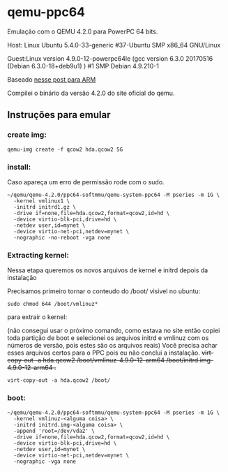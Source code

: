 # qemu-ppc64

Emulação com o QEMU 4.2.0 para PowerPC 64 bits.  

Host: Linux Ubuntu 5.4.0-33-generic #37-Ubuntu SMP x86_64 GNU/Linux

Guest:Linux version 4.9.0-12-powerpc64le  (gcc version 6.3.0 20170516 (Debian 6.3.0-18+deb9u1) ) #1 SMP Debian 4.9.210-1 


Baseado [nesse post para ARM](https://translatedcode.wordpress.com/2017/07/24/installing-debian-on-qemus-64-bit-arm-virt-board/)

Compilei o binário da versão 4.2.0 do site oficial do qemu.

## Instruções para emular


### create img:
```
qemu-img create -f qcow2 hda.qcow2 5G
```

### install:
Caso apareça um erro de permissão rode com o sudo.

```
~/qemu/qemu-4.2.0/ppc64-softmmu/qemu-system-ppc64 -M pseries -m 1G \
  -kernel vmlinux1 \
  -initrd initrd1.gz \
  -drive if=none,file=hda.qcow2,format=qcow2,id=hd \
  -device virtio-blk-pci,drive=hd \
  -netdev user,id=mynet \
  -device virtio-net-pci,netdev=mynet \
  -nographic -no-reboot -vga none
  ```

### Extracting kernel: 
Nessa etapa queremos os novos arquivos de kernel e initrd depois da instalação

Precisamos primeiro tornar o conteudo do /boot/ visivel no ubuntu:
```
sudo chmod 644 /boot/vmlinuz* 
```
para extrair o kernel:

(não consegui usar o próximo comando, como estava no site então copiei toda partição de boot e selecionei os arquivos initrd e vmlinuz com os números de versão, pois estes são os arquivos reais)
Você precisa achar esses arquivos certos para o PPC pois eu não conclui a instalação.
~~virt-copy-out -a hda.qcow2 /boot/vmlinuz-4.9.0-12-arm64 /boot/initrd.img-4.9.0-12-arm64 .~~
```
virt-copy-out -a hda.qcow2 /boot/ 
```

### boot:
```
~/qemu/qemu-4.2.0/ppc64-softmmu/qemu-system-ppc64 -M pseries -m 1G \
  -kernel vmlinuz-<alguma coisa> \
  -initrd initrd.img-<alguma coisa> \
  -append 'root=/dev/vda2' \
  -drive if=none,file=hda.qcow2,format=qcow2,id=hd \
  -device virtio-blk-pci,drive=hd \
  -netdev user,id=mynet \
  -device virtio-net-pci,netdev=mynet \
  -nographic -vga none
  ```
